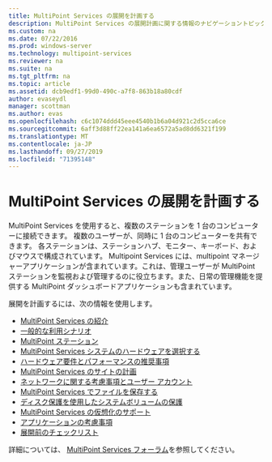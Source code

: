 ```yaml
---
title: MultiPoint Services の展開を計画する
description: MultiPoint Services の展開計画に関する情報のナビゲーショントピック
ms.custom: na
ms.date: 07/22/2016
ms.prod: windows-server
ms.technology: multipoint-services
ms.reviewer: na
ms.suite: na
ms.tgt_pltfrm: na
ms.topic: article
ms.assetid: dcb9edf1-99d0-490c-a7f8-863b18a80cdf
author: evaseydl
manager: scottman
ms.author: evas
ms.openlocfilehash: c6c1074ddd45eee4540b1b6a04d921c2d5cca6ce
ms.sourcegitcommit: 6aff3d88ff22ea141a6ea6572a5ad8dd6321f199
ms.translationtype: MT
ms.contentlocale: ja-JP
ms.lasthandoff: 09/27/2019
ms.locfileid: "71395148"
---
```

# <a name="planning-a-multipoint-services-deployment"></a>MultiPoint Services の展開を計画する
MultiPoint Services を使用すると、複数のステーションを 1 台のコンピューターに接続できます。 複数のユーザーが、同時に 1 台のコンピューターを共有できます。 各ステーションは、ステーションハブ、モニター、キーボード、およびマウスで構成されています。 Multipoint Services には、multipoint マネージャーアプリケーションが含まれています。これは、管理ユーザーが MultiPoint ステーションを監視および管理するのに役立ちます。また、日常の管理機能を提供する MultiPoint ダッシュボードアプリケーションも含まれています。   

展開を計画するには、次の情報を使用します。
  
-   [MultiPoint Services の紹介](Introducing-MultiPoint-services.md)   
-   [一般的な利用シナリオ](Common-MultiPoint-services-Usage-Scenarios.md)  
-   [MultiPoint ステーション](MultiPoint-services-Stations.md)  
-   [MultiPoint Services システムのハードウェアを選択する](Selecting-Hardware-for-Your-MultiPoint-services-System.md)  
-   [ハードウェア要件とパフォーマンスの推奨事項](Hardware-Requirements-and-Performance-Recommendations.md)   
-   [MultiPoint Services のサイトの計画](MultiPoint-services-Site-Planning.md)  
-   [ネットワークに関する考慮事項とユーザー アカウント](Network-Considerations-and-User-Accounts.md)  
-   [MultiPoint Services でファイルを保存する](Storing-Files-with-MultiPoint-services.md)  
-   [ディスク保護を使用したシステムボリュームの保護](Protecting-the-System-Volume-with-Disk-Protection.md)
-   [MultiPoint Services の仮想化のサポート](MultiPoint-services-Virtualization-Support.md)  
-   [アプリケーションの考慮事項](Application-Considerations.md)  
-   [展開前のチェックリスト](Predeployment-Checklist.md)  
  
詳細については、 [MultiPoint Services フォーラム](https://social.technet.microsoft.com/Forums/windowsserver/home?forum=windowsmultipointserver&filter=alltypes&sort=lastpostdesc)を参照してください。